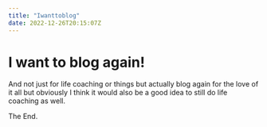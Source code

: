 ```yaml
---
title: "Iwanttoblog"
date: 2022-12-26T20:15:07Z
---
```


# I want to blog again!

And not just for life coaching or things but actually blog again for the love of it all but obviously I think it would also be a good idea to still do life coaching as well.

The End.
